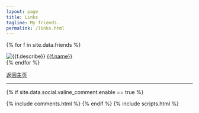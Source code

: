 ```yaml
---
layout: page
title: Links
tagline: My friends.
permalink: /links.html
---
```



{% for f in site.data.friends %}
<div class="link-chip">
 <img alt="{{f.describe}}" src="{{f.image}}" class="link-chip-icon">
 <a title="{{f.describe}}" target="_blank" class="link-chip-title" href="{{f.url}}">{{f.name}}</a>
</div>
{% endfor %}

[返回主页](http://tommyhot.cn)

<hr/>

  {% if site.data.social.valine_comment.enable  == true %}
  <script src="/comment/av-min.js"></script>
  <script src="/comment/Valine.min.js"></script>
  <div id="comments"></div>
  {% include comments.html %}
  {% endif %}
  {% include scripts.html %}
